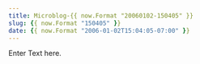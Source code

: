 ```yaml
---
title: Microblog-{{ now.Format "20060102-150405" }}
slug: {{ now.Format "150405" }}
date: {{ now.Format "2006-01-02T15:04:05-07:00" }}
---
```


Enter Text here.
